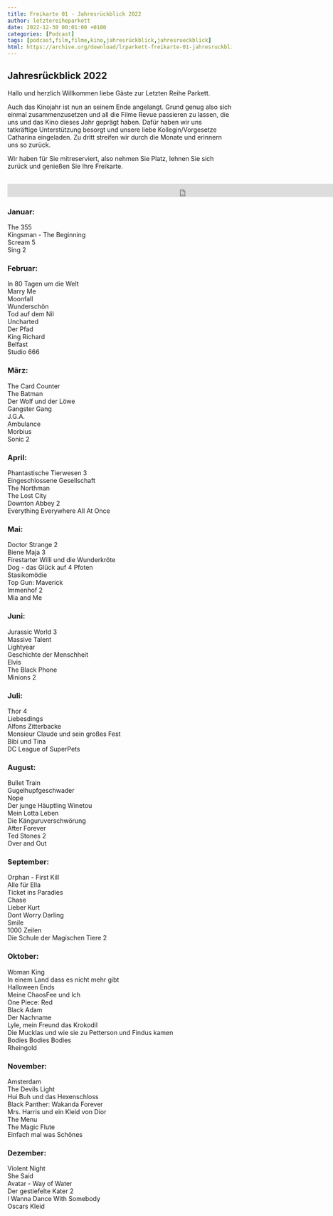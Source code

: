 ```yaml
---
title: Freikarte 01 - Jahresrückblick 2022
author: letztereiheparkett
date: 2022-12-30 00:01:00 +0100
categories: [Podcast]
tags: [podcast,film,filme,kino,jahresrückblick,jahresrueckblick]
html: https://archive.org/download/lrparkett-freikarte-01-jahresruckblick-2022/LRParkett%20Freikarte%2001%20-%20Jahresr%C3%BCckblick%202022.mp3
---
```


## Jahresrückblick 2022
Hallo und herzlich Willkommen liebe Gäste zur Letzten Reihe Parkett.

Auch das Kinojahr ist nun an seinem Ende angelangt. Grund genug also sich einmal zusammenzusetzen und all die Filme Revue passieren zu lassen, die uns und das Kino dieses Jahr geprägt haben.
Dafür haben wir uns tatkräftige Unterstützung besorgt und unsere liebe Kollegin/Vorgesetze Catharina eingeladen. Zu dritt streifen wir durch die Monate und erinnern uns so zurück.

Wir haben für Sie mitreserviert, also nehmen Sie Platz, lehnen Sie sich zurück und genießen Sie Ihre Freikarte.
<br>
<br>

<iframe src="https://archive.org/download/lrparkett-freikarte-01-jahresruckblick-2022/LRParkett%20Freikarte%2001%20-%20Jahresr%C3%BCckblick%202022.mp3" width="800" height="30" frameborder="0" webkitallowfullscreen="true" mozallowfullscreen="true" allowfullscreen></iframe>

### Januar:

The 355 <br>
Kingsman - The Beginning <br>
Scream 5 <br>
Sing 2 <br>



### Februar:

In 80 Tagen um die Welt <br>
Marry Me <br>
Moonfall <br>
Wunderschön <br>
Tod auf dem Nil <br>
Uncharted <br>
Der Pfad <br>
King Richard <br>
Belfast <br>
Studio 666 <br>




### März:

The Card Counter <br>
The Batman <br>
Der Wolf und der Löwe <br>
Gangster Gang <br>
J.G.A. <br>
Ambulance <br>
Morbius <br>
Sonic 2 <br>




### April:

Phantastische Tierwesen 3 <br>
Eingeschlossene Gesellschaft <br>
The Northman <br>
The Lost City <br>
Downton Abbey 2 <br>
Everything Everywhere All At Once <br>




### Mai:

Doctor Strange 2 <br>
Biene Maja 3 <br>
Firestarter
Willi und die Wunderkröte <br>
Dog - das Glück auf 4 Pfoten <br>
Stasikomödie <br>
Top Gun: Maverick <br>
Immenhof 2 <br>
Mia and Me <br>




### Juni:

Jurassic World 3 <br>
Massive Talent <br>
Lightyear <br>
Geschichte der Menschheit <br>
Elvis <br>
The Black Phone <br>
Minions 2 <br>



### Juli:
Thor 4 <br>
Liebesdings <br>
Alfons Zitterbacke <br>
Monsieur Claude und sein großes Fest <br>
Bibi und Tina <br>
DC League of SuperPets <br>



### August:
Bullet Train <br>
Gugelhupfgeschwader <br>
Nope <br>
Der junge Häuptling Winetou <br>
Mein Lotta Leben <br>
Die Känguruverschwörung <br>
After Forever <br>
Ted Stones 2 <br>
Over and Out <br>



### September:

Orphan - First Kill <br>
Alle für Ella <br>
Ticket ins Paradies <br>
Chase <br>
Lieber Kurt <br>
Dont Worry Darling <br>
Smile <br>
1000 Zeilen <br>
Die Schule der Magischen Tiere 2 <br>



### Oktober:

Woman King <br>
In einem Land dass es nicht mehr gibt <br>
Halloween Ends <br>
Meine ChaosFee und Ich <br>
One Piece: Red <br>
Black Adam <br>
Der Nachname <br>
Lyle, mein Freund das Krokodil <br>
Die Mucklas und wie sie zu Petterson und Findus kamen <br>
Bodies Bodies Bodies <br>
Rheingold <br>




### November:

Amsterdam <br>
The Devils Light <br>
Hui Buh und das Hexenschloss <br>
Black Panther: Wakanda Forever <br>
Mrs. Harris und ein Kleid von Dior <br>
The Menu <br>
The Magic Flute <br>
Einfach mal was Schönes <br>




### Dezember:

Violent Night <br>
She Said <br>
Avatar - Way of Water <br>
Der gestiefelte Kater 2 <br>
I Wanna Dance With Somebody <br>
Oscars Kleid